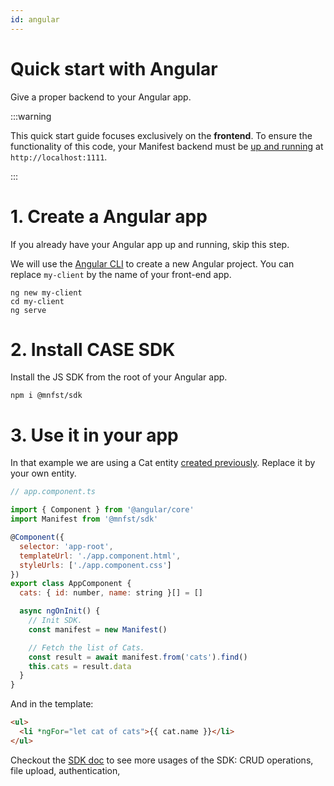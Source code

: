 ```yaml
---
id: angular
---
```


# Quick start with Angular

Give a proper backend to your Angular app.

:::warning

This quick start guide focuses exclusively on the **frontend**. To ensure the functionality of this code, your Manifest backend must be [up and running](install.md) at `http://localhost:1111`.

:::

# 1. Create a Angular app

If you already have your Angular app up and running, skip this step.

We will use the [Angular CLI](https://angular.io/cli) to create a new Angular project. You can replace `my-client` by the name of your front-end app.

```
ng new my-client
cd my-client
ng serve
```

# 2. Install CASE SDK

Install the JS SDK from the root of your Angular app.

```
npm i @mnfst/sdk
```

# 3. Use it in your app

In that example we are using a Cat entity [created previously](entities.md). Replace it by your own entity.

```js
// app.component.ts

import { Component } from '@angular/core'
import Manifest from '@mnfst/sdk'

@Component({
  selector: 'app-root',
  templateUrl: './app.component.html',
  styleUrls: ['./app.component.css']
})
export class AppComponent {
  cats: { id: number, name: string }[] = []

  async ngOnInit() {
    // Init SDK.
    const manifest = new Manifest()

    // Fetch the list of Cats.
    const result = await manifest.from('cats').find()
    this.cats = result.data
  }
}
```

And in the template:

```html
<ul>
  <li *ngFor="let cat of cats">{{ cat.name }}</li>
</ul>
```

Checkout the [SDK doc](javascript-sdk.md) to see more usages of the SDK: CRUD operations, file upload, authentication,
